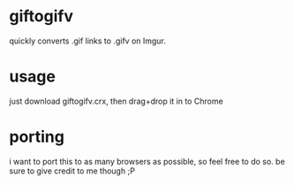 # giftogifv
quickly converts .gif links to .gifv on Imgur.

# usage
just download giftogifv.crx, then drag+drop it in to Chrome

# porting
i want to port this to as many browsers as possible, so feel free to do so. be sure to give credit to me though ;P
